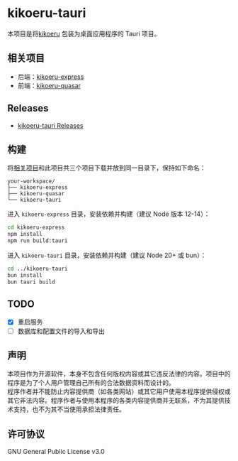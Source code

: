 
# kikoeru-tauri

本项目是将[kikoeru](https://github.com/XunJiJiang/kikoeru) 包装为桌面应用程序的 Tauri 项目。

## 相关项目

- 后端：[kikoeru-express](https://github.com/XunJiJiang/kikoeru-express)
- 前端：[kikoeru-quasar](https://github.com/XunJiJiang/kikoeru-quasar)

## Releases

- [kikoeru-tauri Releases](https://github.com/XunJiJiang/kikoeru-tauri/releases)

## 构建

将[相关项目](#相关项目)和此项目共三个项目下载并放到同一目录下，保持如下命名：

```tree
your-workspace/
├── kikoeru-express
├── kikoeru-quasar
└── kikoeru-tauri
```

进入 `kikoeru-express` 目录，安装依赖并构建（建议 Node 版本 12-14）：

```sh
cd kikoeru-express
npm install
npm run build:tauri
```

进入 `kikoeru-tauri` 目录，安装依赖并构建（建议 Node 20+ 或 bun）：

```sh
cd ../kikoeru-tauri
bun install
bun tauri build
```

## TODO

- [x] 重启服务
- [ ] 数据库和配置文件的导入和导出

## 声明

本项目作为开源软件，本身不包含任何版权内容或其它违反法律的内容。项目中的程序是为了个人用户管理自己所有的合法数据资料而设计的。  
程序作者并不能防止内容提供商（如各类网站）或其它用户使用本程序提供侵权或其它非法内容。程序作者与使用本程序的各类内容提供商并无联系，不为其提供技术支持，也不为其不当使用承担法律责任。

## 许可协议

GNU General Public License v3.0
